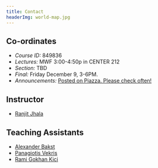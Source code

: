 ```yaml
---
title: Contact
headerImg: world-map.jpg 
---
```


## Co-ordinates 

- *Course ID:*         849836
- *Lectures:*          MWF 3:00-4:50p in CENTER 212
- *Section:*           TBD
- *Final:*             Friday December 9, 3-6PM.
- *Announcements:*     [Posted on Piazza. Please check often!](https://www.piazza.com/$piazza_classid$)


## Instructor 

* [Ranjit Jhala](http://ranjitjhala.github.io)

## Teaching Assistants

* [Alexander Bakst](http://www.cs.ucsd.edu/~abakst)
* [Panagiotis Vekris](http://www.cs.ucsd.edu/~pvekris)
* [Rami Gokhan Kici](http://www.cs.ucsd.edu/~rkici)

